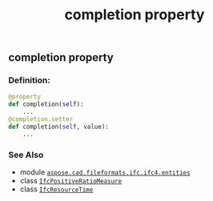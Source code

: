 ﻿---
title: completion property
second_title: Aspose.CAD for Python via .NET API References
description: 
type: docs
weight: 80
url: /python-net/aspose.cad.fileformats.ifc.ifc4.entities/ifcresourcetime/completion/
is_root: false
---

## completion property

### Definition:
```python
@property
def completion(self):
    ...
@completion.setter
def completion(self, value):
    ...
```

### See Also
* module [`aspose.cad.fileformats.ifc.ifc4.entities`](../../)
* class [`IfcPositiveRatioMeasure`](/cad/python-net/aspose.cad.fileformats.ifc.ifc4.types/ifcpositiveratiomeasure)
* class [`IfcResourceTime`](/cad/python-net/aspose.cad.fileformats.ifc.ifc4.entities/ifcresourcetime)
